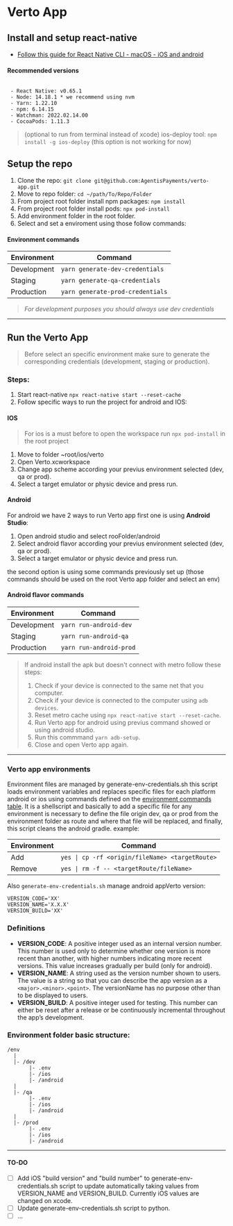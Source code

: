# Verto App

## Install and  setup react-native
- [Follow this guide for React Native CLI - macOS - iOS and android](https://reactnative.dev/docs/environment-setup)


#### Recommended versions
``` plainText

 - React Native: v0.65.1
 - Node: 14.18.1 * we recommend using nvm
 - Yarn: 1.22.10 
 - npm: 6.14.15 
 - Watchman: 2022.02.14.00 
 - CocoaPods: 1.11.3

```
> (optional to run from terminal instead of xcode) ios-deploy tool: `npm install -g ios-deploy` (this option is not working for now)

## Setup the repo 

 1. Clone the repo: `git clone git@github.com:AgentisPayments/verto-app.git`
 2. Move to repo folder: `cd ~/path/To/Repo/Folder`
 3. From project root folder install npm packages: `npm install`
 4. From project root folder install pods: `npx pod-install`
 5. Add environment folder in the root folder.
 6. Select and set a enviroment using those follow commands:


#### Environment commands
  | Environment  |Command                         |
  |-------------|---------------------------------|
  | Development | `yarn generate-dev-credentials` |
  | Staging     | `yarn generate-qa-credentials`  |
  | Production  | `yarn generate-prod-credentials`|


 > *For development purposes you should always use dev credentials*

---

## Run the Verto App

> Before select an specific environment make sure to generate the corresponding credentials (development, staging or production).

### Steps:
1. Start react-native `npx react-native start --reset-cache`
2. Follow specific ways to run the project for android and IOS:

#### IOS
> For ios is a must before to open the workspace run `npx pod-install` in the root project

 1. Move to folder ~root/ios/verto
 2. Open Verto.xcworkspace
 3. Change app scheme according your previus environment selected (dev, qa or prod).
 4. Select a target emulator or physic device and press run.

#### Android

For android we have 2 ways to run Verto app first one is using **Android Studio**:
 1. Open android studio and select rooFolder/android
 1. Select android flavor according your previus environment selected (dev, qa or prod).
 1. Select a target emulator or physic device and press run.

the second option is using some commands previously set up (those commands should be used on the root Verto app folder and select an env)


#### Android flavor commands
  |Environment  |Command                 |
  |-------------|------------------------|
  | Development | `yarn run-android-dev` |
  | Staging     | `yarn run-android-qa`  |
  | Production  | `yarn run-android-prod`|



> If android install the apk but doesn't connect with metro follow these steps:
>	1. Check if your device is connected to the same net that you computer.
>	1. Check if your device is connected to the computer using `adb devices`.
>	1. Reset metro cache using `npx react-native start --reset-cache`. 
>	1. Run Verto app for android using previus command showed or using android studio.
>	1. Run this commmand `yarn adb-setup`.
>	1. Close and open Verto app again.



---


### Verto app environments 

Environment files are managed by generate-env-credentials.sh this script loads environment variables and replaces specific files for each platform android or ios using commands defined on the [environment commands table](#environment-commands).
It is a shellscript and basically to add a specific file for any environment is necessary to define the file origin dev, qa or prod from the environment folder as route and where that file will be replaced, and finally, this script cleans the android gradle. example:  


|Environment  |Command                                         |
|-------------|------------------------------------------------|
|Add          | `yes \| cp -rf <origin/fileName> <targetRoute>`|
|Remove       | `yes \| rm -f -- <targetRoute/fileName>`       |

Also `generate-env-credentials.sh` manage android appVerto version:

```
VERSION_CODE='XX'
VERSION_NAME='X.X.X'
VERSION_BUILD='XX'
```
### Definitions
- **VERSION_CODE**: A positive integer used as an internal version number. This number is used only to determine whether one version is more recent than another, with higher numbers indicating more recent versions. This value increases gradually per build (only for android).
- **VERSION_NAME**: A string used as the version number shown to users. The value is a string so that you can describe the app version as a `<major>.<minor>.<point>`. The versionName has no purpose other than to be displayed to users.
- **VERSION_BUILD**: A positive integer used for testing. This number can either be reset after a release or be continuously incremental throughout the app’s development.



### Environment folder basic structure:

 ``` 
/env
   |
   |- /dev
		|- .env
		|- /ios
		|- /android
   |
   |- /qa
		|- .env
		|- /ios
		|- /android
   |
   |- /prod
		|- .env
		|- /ios
		|- /android

```



----
#### TO-DO
- [ ] Add iOS "build version" and "build number" to generate-env-credentials.sh script to update automatically taking values from VERSION_NAME and VERSION_BUILD. Currently iOS values are changed on xcode.
- [ ] Update generate-env-credentials.sh script to python.
- [ ] ...

